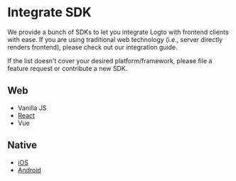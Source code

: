 # Integrate SDK

We provide a bunch of SDKs to let you integrate Logto with frontend clients with ease. If you are using traditional web technology (i.e., server directly renders frontend), please check out our integration guide.

If the list doesn't cover your desired platform/framework, please file a feature request or contribute a new SDK.

## Web

- Vanilla JS
- [React](./react)
- Vue

## Native

- [iOS](./ios)
- [Android](./android)

